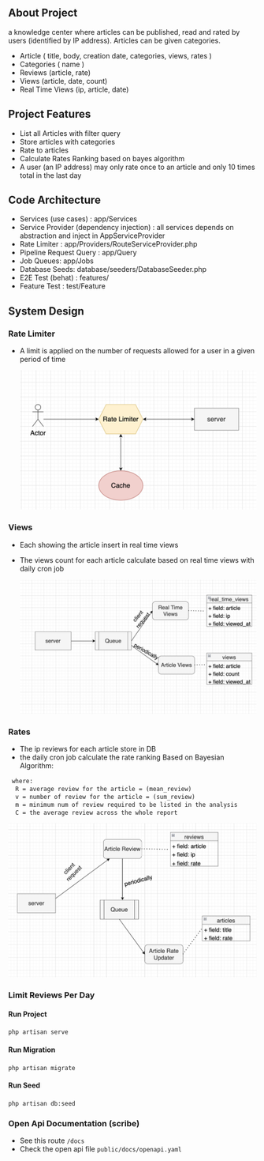 ## About Project

a knowledge center where articles can be published, read and rated by users (identified by IP address). Articles can be given categories.

- Article ( title, body, creation date, categories, views, rates )
- Categories ( name )
- Reviews (article, rate)
- Views (article, date, count)
- Real Time Views (ip, article, date)


## Project Features

- List all Articles with filter query
- Store articles with categories
- Rate to articles
- Calculate Rates Ranking based on bayes algorithm
- A user (an IP address) may only rate once to an article and only 10 times total in the last day

## Code Architecture
- Services (use cases) : app/Services
- Service Provider (dependency injection) : all services depends on abstraction and inject in AppServiceProvider 
- Rate Limiter :  app/Providers/RouteServiceProvider.php
- Pipeline Request Query : app/Query 
- Job Queues: app/Jobs
- Database Seeds: database/seeders/DatabaseSeeder.php
- E2E Test (behat) : features/
- Feature Test : test/Feature

## System Design
### Rate Limiter
- A limit is applied on the number of requests allowed for a user in a given period of time

  ![Screenshot](public/system_design/rate_limiter.png)
### Views
- Each showing the article insert in real time views 
- The views count for each article calculate based on real time views with daily cron job

  ![Screenshot](public/system_design/views.png)
### Rates
- The ip reviews for each article store in DB
- the daily cron job calculate the rate ranking Based on Bayesian Algorithm:
```weighted rank (WR) = (v ÷ (v+m)) × R + (m ÷ (v+m)) × C
 where:
  R = average review for the article = (mean_review)
  v = number of review for the article = (sum_review)
  m = minimum num of review required to be listed in the analysis
  C = the average review across the whole report
  ```
![Screenshot](public/system_design/rates.png)

### Limit Reviews Per Day


#### Run Project

``` php artisan serve ```

#### Run Migration

``` php artisan migrate ```

#### Run Seed

``` php artisan db:seed ```

### Open Api Documentation (scribe)
- See this route ```/docs```
- Check the open api file ```public/docs/openapi.yaml```
